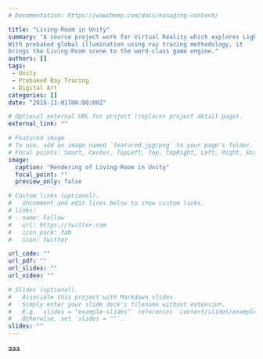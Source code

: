 ```yaml
---
# Documentation: https://wowchemy.com/docs/managing-content/

title: "Living-Room in Unity"
summary: "A course project work for Virtual Reality which explores Lightmapping techniques with the newest High-Definition Rendering Pipeline in Unity. 
With prebaked global illumination using ray tracing methodology, it
brings the Living-Room scene to the word-class game engine."
authors: []
tags: 
 - Unity
 - Prebaked Ray Tracing
 - Digital Art
categories: []
date: "2019-11-01T00:00:00Z"

# Optional external URL for project (replaces project detail page).
external_link: ""

# Featured image
# To use, add an image named `featured.jpg/png` to your page's folder.
# Focal points: Smart, Center, TopLeft, Top, TopRight, Left, Right, BottomLeft, Bottom, BottomRight.
image:
  caption: "Rendering of Living-Room in Unity"
  focal_point: ""
  preview_only: false

# Custom links (optional).
#   Uncomment and edit lines below to show custom links.
# links:
# - name: Follow
#   url: https://twitter.com
#   icon_pack: fab
#   icon: twitter

url_code: ""
url_pdf: ""
url_slides: ""
url_video: ""

# Slides (optional).
#   Associate this project with Markdown slides.
#   Simply enter your slide deck's filename without extension.
#   E.g. `slides = "example-slides"` references `content/slides/example-slides.md`.
#   Otherwise, set `slides = ""`.
slides: ""
---
```

aaa
